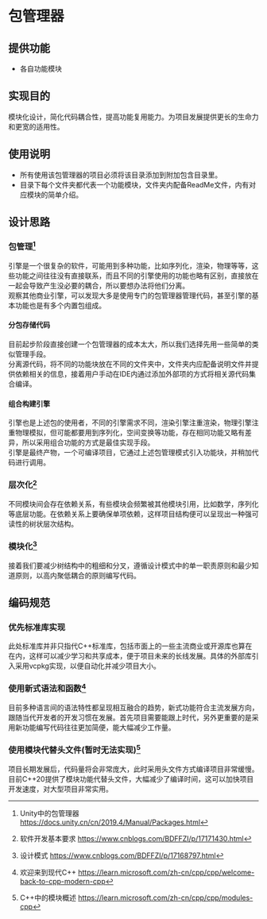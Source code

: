 # 包管理器

## 提供功能

- 各自功能模块

## 实现目的
模块化设计，简化代码耦合性，提高功能复用能力。为项目发展提供更长的生命力和更宽的适用性。

## 使用说明
- 所有使用该包管理器的项目必须将该目录添加到附加包含目录里。
- 目录下每个文件夹都代表一个功能模块，文件夹内配备ReadMe文件，内有对应模块的简单介绍。

## 设计思路

### 包管理[^1]

引擎是一个很复杂的软件，可能用到多种功能，比如序列化，渲染，物理等等，这些功能之间往往没有直接联系，而且不同的引擎使用的功能也略有区别，直接放在一起会导致产生没必要的耦合，所以要想办法将他们分离。  
观察其他商业引擎，可以发现大多是使用专门的包管理器管理代码，甚至引擎的基本功能也是有多个内置包组成。

#### 分包存储代码

目前起步阶段直接创建一个包管理器的成本太大，所以我们选择先用一些简单的类似管理手段。  
分离源代码，将不同的功能块放在不同的文件夹中，文件夹内应配备说明文件并提供依赖相关的信息，接着用户手动在IDE内通过添加外部项的方式将相关源代码集合编译。

#### 组合构建引擎

引擎也是上述包的使用者，不同的引擎需求不同，渲染引擎注重渲染，物理引擎注重物理模拟，但可能都要用到序列化，空间变换等功能，存在相同功能又略有差异，所以采用组合功能的方式是最佳实现手段。  
引擎是最终产物，一个可编译项目，它通过上述包管理模式引入功能块，并稍加代码进行调用。

### 层次化[^2]

不同模块间会存在依赖关系，有些模块会频繁被其他模块引用，比如数学，序列化等底层功能。在依赖关系上要确保单项依赖，这样项目结构便可以呈现出一种强可读性的树状层次结构。

### 模块化[^3]

接着我们要减少树结构中的粗细和分叉，遵循设计模式中的单一职责原则和最少知道原则，以高内聚低耦合的原则编写代码。

## 编码规范

### 优先标准库实现

此处标准库并非只指代C++标准库，包括市面上的一些主流商业或开源库也算在在内，这样可以减少学习和共享成本，便于项目未来的长线发展。具体的外部库引入采用vcpkg实现，以便自动化并减少项目大小。

### 使用新式语法和函数[^4]

目前多种语言间的语法特性都呈现相互融合的趋势，新式功能符合主流发展方向，跟随当代开发者的开发习惯在发展。首先项目需要能跟上时代，另外更重要的是采用新功能编写代码往往更加简便，能大幅减少工作量。

### 使用模块代替头文件(暂时无法实现)[^5]

项目长期发展后，代码量将会非常庞大，此时采用头文件方式编译项目非常缓慢。目前C++20提供了模块功能代替头文件，大幅减少了编译时间，这可以加快项目开发速度，对大型项目非常实用。

[^1]: Unity中的包管理器 https://docs.unity.cn/cn/2019.4/Manual/Packages.html  
[^2]: 软件开发基本要求 https://www.cnblogs.com/BDFFZI/p/17171430.html  
[^3]: 设计模式 https://www.cnblogs.com/BDFFZI/p/17168797.html  
[^4]: 欢迎来到现代C++ https://learn.microsoft.com/zh-cn/cpp/cpp/welcome-back-to-cpp-modern-cpp  
[^5]: C++中的模块概述 https://learn.microsoft.com/zh-cn/cpp/cpp/modules-cpp
